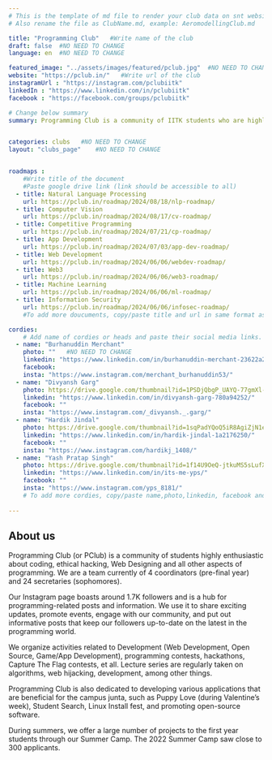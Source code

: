 ```yaml
---
# This is the template of md file to render your club data on snt website. The below example is of Aeromodelling Club, please modify the data according to your clunb.
# Also rename the file as ClubName.md, example: AeromodellingClub.md

title: "Programming Club"   #Write name of the club
draft: false  #NO NEED TO CHANGE
language: en  #NO NEED TO CHANGE

featured_image: "../assets/images/featured/pclub.jpg"  #NO NEED TO CHANGE
website: "https://pclub.in/"   #Write url of the club
instagramUrl : "https://instagram.com/pclubiitk"
linkedIn : "https://www.linkedin.com/in/pclubiitk"
facebook : "https://facebook.com/groups/pclubiitk"

# Change below summary
summary: Programming Club is a community of IITK students who are highly enthusiastic about development, algorithms, security, ML, and all other aspects of programming.


categories: clubs   #NO NEED TO CHANGE
layout: "clubs_page"    #NO NEED TO CHANGE


roadmaps :
    #Write title of the document
    #Paste google drive link (link should be accessible to all)
  - title: Natural Language Processing
    url: https://pclub.in/roadmap/2024/08/18/nlp-roadmap/
  - title: Computer Vision
    url: https://pclub.in/roadmap/2024/08/17/cv-roadmap/
  - title: Competitive Programming
    url: https://pclub.in/roadmap/2024/07/21/cp-roadmap/
  - title: App Development
    url: https://pclub.in/roadmap/2024/07/03/app-dev-roadmap/
  - title: Web Development
    url: https://pclub.in/roadmap/2024/06/06/webdev-roadmap/
  - title: Web3
    url: https://pclub.in/roadmap/2024/06/06/web3-roadmap/
  - title: Machine Learning
    url: https://pclub.in/roadmap/2024/06/06/ml-roadmap/
  - title: Information Security
    url: https://pclub.in/roadmap/2024/06/06/infosec-roadmap/
    #To add more doucuments, copy/paste title and url in same format as above.

cordies:
    # Add name of cordies or heads and paste their social media links.
  - name: "Burhanuddin Merchant"
    photo: ""   #NO NEED TO CHANGE
    linkedin: "https://www.linkedin.com/in/burhanuddin-merchant-23622a254/"
    facebook: 
    insta: "https://www.instagram.com/merchant_burhanuddin53/"
  - name: "Divyansh Garg"
    photo: https://drive.google.com/thumbnail?id=1PSDjQbgP_UAYQ-77gmXl-FB34yLKCtXp&sz=w1000
    linkedin: "https://www.linkedin.com/in/divyansh-garg-780a94252/"
    facebook: ""
    insta: "https://www.instagram.com/_divyansh._.garg/"
  - name: "Hardik Jindal"
    photo: https://drive.google.com/thumbnail?id=1sqPadYQoQ5iR8AgiZjN1eqRjdjzu6nOm&sz=w1000
    linkedin: "https://www.linkedin.com/in/hardik-jindal-1a2176250/"
    facebook: ""
    insta: "https://www.instagram.com/hardikj_1408/"
  - name: "Yash Pratap Singh"
    photo: https://drive.google.com/thumbnail?id=1f14U9OeQ-jtkuMS5sLufXnudlAWSitoo&sz=w1000
    linkedin: "https://www.linkedin.com/in/its-me-yps/"
    facebook: ""
    insta: "https://www.instagram.com/yps_8181/"
    # To add more cordies, copy/paste name,photo,linkedin, facebook and insta in same format as above.
    
---
```


<!-- Write about us section -->
## About us
Programming Club (or PClub) is a community of students highly enthusiastic about coding, ethical hacking, Web Designing and all other aspects of programming. We are a team currently of 4 coordinators (pre-final year) and 24 secretaries (sophomores).

Our Instagram page boasts around 1.7K followers and is a hub for programming-related posts and information. We use it to share exciting updates, promote events, engage with our community, and put out informative posts that keep our followers up-to-date on the latest in the programming world.

We organize activities related to Development (Web Development, Open Source, Game/App Development), programming contests, hackathons, Capture The Flag contests, et all. Lecture series are regularly taken on algorithms, web hijacking, development, among other things.

Programming Club is also dedicated to developing various applications that are beneficial for the campus junta, such as Puppy Love (during Valentine’s week), Student Search, Linux Install fest, and promoting open-source software.

During summers, we offer a large number of projects to the first year students through our Summer Camp. The 2022 Summer Camp saw close to 300 applicants.
